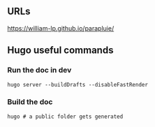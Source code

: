 ## URLs

https://william-lp.github.io/parapluie/


## Hugo useful commands

### Run the doc in dev
```
hugo server --buildDrafts --disableFastRender
```

### Build the doc
```
hugo # a public folder gets generated
```
